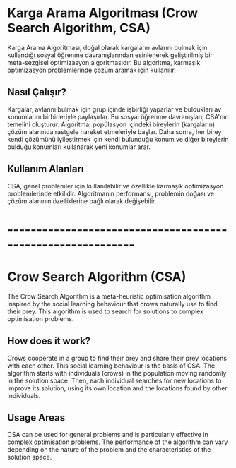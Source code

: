 # Karga Arama Algoritması (Crow Search Algorithm, CSA)

Karga Arama Algoritması, doğal olarak kargaların avlarını bulmak için kullandığı sosyal öğrenme davranışlarından esinlenerek geliştirilmiş bir meta-sezgisel optimizasyon algoritmasıdır. Bu algoritma, karmaşık optimizasyon problemlerinde çözüm aramak için kullanılır.

## Nasıl Çalışır?

Kargalar, avlarını bulmak için grup içinde işbirliği yaparlar ve buldukları av konumlarını birbirleriyle paylaşırlar. Bu sosyal öğrenme davranışları, CSA'nın temelini oluşturur. Algoritma, popülasyon içindeki bireylerin (kargaların) çözüm alanında rastgele hareket etmeleriyle başlar. Daha sonra, her birey kendi çözümünü iyileştirmek için kendi bulunduğu konum ve diğer bireylerin bulduğu konumları kullanarak yeni konumlar arar.

## Kullanım Alanları

CSA, genel problemler için kullanılabilir ve özellikle karmaşık optimizasyon problemlerinde etkilidir. Algoritmanın performansı, problemin doğası ve çözüm alanının özelliklerine bağlı olarak değişebilir.

# ------------------------------------------------------------

# Crow Search Algorithm (CSA)

The Crow Search Algorithm is a meta-heuristic optimisation algorithm inspired by the social learning behaviour that crows naturally use to find their prey. This algorithm is used to search for solutions to complex optimisation problems.

## How does it work?

Crows cooperate in a group to find their prey and share their prey locations with each other. This social learning behaviour is the basis of CSA. The algorithm starts with individuals (crows) in the population moving randomly in the solution space. Then, each individual searches for new locations to improve its solution, using its own location and the locations found by other individuals.

## Usage Areas

CSA can be used for general problems and is particularly effective in complex optimisation problems. The performance of the algorithm can vary depending on the nature of the problem and the characteristics of the solution space.
